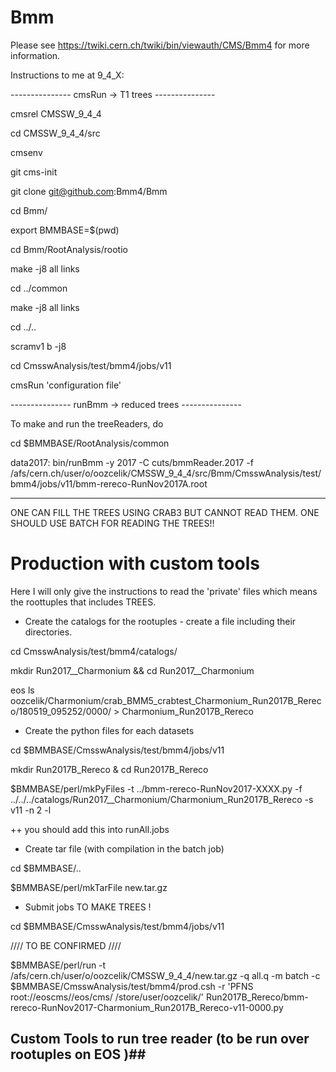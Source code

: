 Bmm
===

Please see https://twiki.cern.ch/twiki/bin/viewauth/CMS/Bmm4 for more information.


Instructions to me at 9_4_X:

--------------- cmsRun -> T1 trees ---------------

cmsrel CMSSW_9_4_4

cd CMSSW_9_4_4/src

cmsenv

git cms-init   

git clone git@github.com:Bmm4/Bmm

cd Bmm/

export BMMBASE=$(pwd)

cd Bmm/RootAnalysis/rootio

make -j8 all links

cd ../common

make -j8 all links

cd ../..

scramv1 b -j8

cd CmsswAnalysis/test/bmm4/jobs/v11

cmsRun 'configuration file'


--------------- runBmm -> reduced trees ---------------

To make and run the treeReaders, do

cd $BMMBASE/RootAnalysis/common

data2017: bin/runBmm -y 2017 -C cuts/bmmReader.2017 -f /afs/cern.ch/user/o/oozcelik/CMSSW_9_4_4/src/Bmm/CmsswAnalysis/test/bmm4/jobs/v11/bmm-rereco-RunNov2017A.root

---------------------------------------------------------------------------

ONE CAN FILL THE TREES USING CRAB3 BUT CANNOT READ THEM. ONE SHOULD USE BATCH FOR READING THE TREES!!


# Production with custom tools 

Here I will only give the instructions to read the 'private' files which means the roottuples that includes TREES.

+ Create the catalogs for the rootuples - create a file including their directories. 

cd CmsswAnalysis/test/bmm4/catalogs/

mkdir Run2017__Charmonium && cd Run2017__Charmonium

eos ls oozcelik/Charmonium/crab_BMM5_crabtest_Charmonium_Run2017B_Rereco/180519_095252/0000/ > Charmonium_Run2017B_Rereco 

+ Create the python files for each datasets

cd  $BMMBASE/CmsswAnalysis/test/bmm4/jobs/v11

mkdir Run2017B_Rereco & cd Run2017B_Rereco

$BMMBASE/perl/mkPyFiles -t ../bmm-rereco-RunNov2017-XXXX.py -f ../../../catalogs/Run2017__Charmonium/Charmonium_Run2017B_Rereco -s v11 -n 2 -l

++ you should add this into runAll.jobs

+ Create tar file (with compilation in the batch job)

cd $BMMBASE/..

$BMMBASE/perl/mkTarFile new.tar.gz

+ Submit jobs TO MAKE TREES !

cd  $BMMBASE/CmsswAnalysis/test/bmm4/jobs/v11

//// TO BE CONFIRMED ////

$BMMBASE/perl/run -t /afs/cern.ch/user/o/oozcelik/CMSSW_9_4_4/new.tar.gz -q all.q -m batch -c $BMMBASE/CmsswAnalysis/test/bmm4/prod.csh -r 'PFNS root://eoscms//eos/cms/ /store/user/oozcelik/' Run2017B_Rereco/bmm-rereco-RunNov2017-Charmonium_Run2017B_Rereco-v11-0000.py

## Custom Tools to run tree reader (to be run over rootuples on EOS )##






